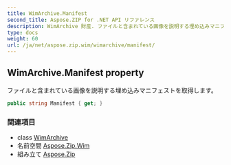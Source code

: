 ```yaml
---
title: WimArchive.Manifest
second_title: Aspose.ZIP for .NET API リファレンス
description: WimArchive 財産. ファイルと含まれている画像を説明する埋め込みマニフェストを取得します
type: docs
weight: 60
url: /ja/net/aspose.zip.wim/wimarchive/manifest/
---
```

## WimArchive.Manifest property

ファイルと含まれている画像を説明する埋め込みマニフェストを取得します。

```csharp
public string Manifest { get; }
```

### 関連項目

* class [WimArchive](../)
* 名前空間 [Aspose.Zip.Wim](../../wimarchive/)
* 組み立て [Aspose.Zip](../../../)


